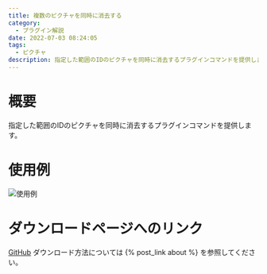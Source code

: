 ```yaml
---
title: 複数のピクチャを同時に消去する
category:
  - プラグイン解説
date: 2022-07-03 08:24:05
tags:
  - ピクチャ
description: 指定した範囲のIDのピクチャを同時に消去するプラグインコマンドを提供します。
---
```


# 概要

指定した範囲のIDのピクチャを同時に消去するプラグインコマンドを提供します。

# 使用例

![使用例](usage.png "使用例")

# ダウンロードページへのリンク

[GitHub](https://github.com/elleonard/DarkPlasma-MZ-Plugins/blob/release/DarkPlasma_ErasePictures.js)
ダウンロード方法については {% post_link about %} を参照してください。
